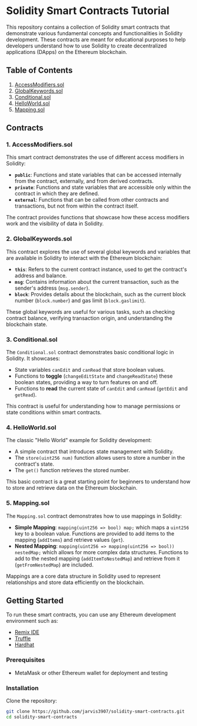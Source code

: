 # Solidity Smart Contracts Tutorial

This repository contains a collection of Solidity smart contracts that demonstrate various fundamental concepts and functionalities in Solidity development. These contracts are meant for educational purposes to help developers understand how to use Solidity to create decentralized applications (DApps) on the Ethereum blockchain.

## Table of Contents

1. [AccessModifiers.sol](#accessmodifierssol)
2. [GlobalKeywords.sol](#globalkeywordssol)
3. [Conditional.sol](#conditionalsol)
4. [HelloWorld.sol](#helloworldsol)
5. [Mapping.sol](#mappingsol)

## Contracts

### 1. AccessModifiers.sol

This smart contract demonstrates the use of different access modifiers in Solidity:

- **`public`**: Functions and state variables that can be accessed internally from the contract, externally, and from derived contracts.
- **`private`**: Functions and state variables that are accessible only within the contract in which they are defined.
- **`external`**: Functions that can be called from other contracts and transactions, but not from within the contract itself.

The contract provides functions that showcase how these access modifiers work and the visibility of data in Solidity.

### 2. GlobalKeywords.sol

This contract explores the use of several global keywords and variables that are available in Solidity to interact with the Ethereum blockchain:

- **`this`**: Refers to the current contract instance, used to get the contract's address and balance.
- **`msg`**: Contains information about the current transaction, such as the sender's address (`msg.sender`).
- **`block`**: Provides details about the blockchain, such as the current block number (`block.number`) and gas limit (`block.gaslimit`).

These global keywords are useful for various tasks, such as checking contract balance, verifying transaction origin, and understanding the blockchain state.

### 3. Conditional.sol

The `Conditional.sol` contract demonstrates basic conditional logic in Solidity. It showcases:

- State variables `canEdit` and `canRead` that store boolean values.
- Functions to **toggle** (`changeEditState` and `changeReadState`) these boolean states, providing a way to turn features on and off.
- Functions to **read** the current state of `canEdit` and `canRead` (`getEdit` and `getRead`).

This contract is useful for understanding how to manage permissions or state conditions within smart contracts.

### 4. HelloWorld.sol

The classic "Hello World" example for Solidity development:

- A simple contract that introduces state management with Solidity.
- The `store(uint256 num)` function allows users to store a number in the contract's state.
- The `get()` function retrieves the stored number.

This basic contract is a great starting point for beginners to understand how to store and retrieve data on the Ethereum blockchain.

### 5. Mapping.sol

The `Mapping.sol` contract demonstrates how to use mappings in Solidity:

- **Simple Mapping**: `mapping(uint256 => bool) map;` which maps a `uint256` key to a boolean value. Functions are provided to add items to the mapping (`addItems`) and retrieve values (`get`).
- **Nested Mapping**: `mapping(uint256 => mapping(uint256 => bool)) nestedMap;` which allows for more complex data structures. Functions to add to the nested mapping (`addItemToNestedMap`) and retrieve from it (`getFromNestedMap`) are included.

Mappings are a core data structure in Solidity used to represent relationships and store data efficiently on the blockchain.

## Getting Started

To run these smart contracts, you can use any Ethereum development environment such as:

- [Remix IDE](https://remix.ethereum.org/)
- [Truffle](https://www.trufflesuite.com/)
- [Hardhat](https://hardhat.org/)

### Prerequisites

- MetaMask or other Ethereum wallet for deployment and testing

### Installation

Clone the repository:

```bash
git clone https://github.com/jarvis3907/solidity-smart-contracts.git
cd solidity-smart-contracts

